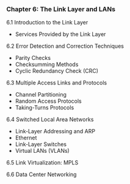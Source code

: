 ### **Chapter 6: The Link Layer and LANs**

6.1 Introduction to the Link Layer

- Services Provided by the Link Layer

6.2 Error Detection and Correction Techniques

- Parity Checks
- Checksumming Methods
- Cyclic Redundancy Check (CRC)

6.3 Multiple Access Links and Protocols

- Channel Partitioning
- Random Access Protocols
- Taking-Turns Protocols

6.4 Switched Local Area Networks

- Link-Layer Addressing and ARP
- Ethernet
- Link-Layer Switches
- Virtual LANs (VLANs)

6.5 Link Virtualization: MPLS

6.6 Data Center Networking